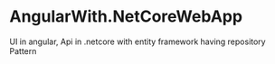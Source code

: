 # AngularWith.NetCoreWebApp
UI in angular, Api in .netcore with entity framework having repository Pattern
